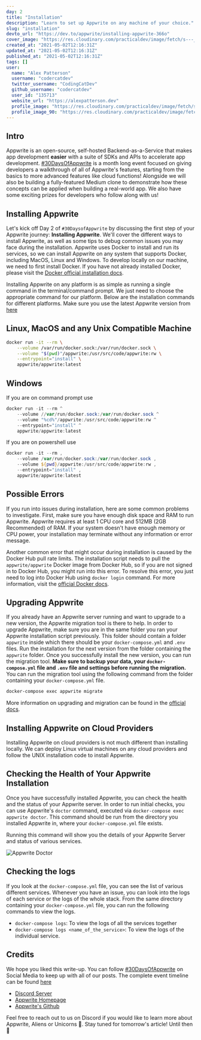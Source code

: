 ```yaml
---
day: 2
title: "Installation"
description: "Learn to set up Appwrite on any machine of your choice."
slug: "installation"
devto_url: "https://dev.to/appwrite/installing-appwrite-366o"
cover_image: "https://res.cloudinary.com/practicaldev/image/fetch/s---_YIDH5J--/c_imagga_scale,f_auto,fl_progressive,h_420,q_auto,w_1000/https://dev-to-uploads.s3.amazonaws.com/uploads/articles/357y7eg0kdhvpbtny7qk.png"
created_at: "2021-05-02T12:16:31Z"
updated_at: "2021-05-02T12:16:31Z"
published_at: "2021-05-02T12:16:31Z"
tags: []
user:
  name: "Alex Patterson"
  username: "codercatdev"
  twitter_username: "CodingCatDev"
  github_username: "codercatdev"
  user_id: "135713"
  website_url: "https://alexpatterson.dev"
  profile_image: "https://res.cloudinary.com/practicaldev/image/fetch/s--DuCm1EvK--/c_fill,f_auto,fl_progressive,h_640,q_auto,w_640/https://dev-to-uploads.s3.amazonaws.com/uploads/user/profile_image/135713/499d4f5c-6676-497f-b645-a68d3fb8d588.png"
  profile_image_90: "https://res.cloudinary.com/practicaldev/image/fetch/s--ubBJbE_D--/c_fill,f_auto,fl_progressive,h_90,q_auto,w_90/https://dev-to-uploads.s3.amazonaws.com/uploads/user/profile_image/135713/499d4f5c-6676-497f-b645-a68d3fb8d588.png"
---
```

## Intro
Appwrite is an open-source, self-hosted Backend-as-a-Service that makes app development **easier** with a suite of SDKs and APIs to accelerate app development. [#30DaysOfAppwrite](http://30days.appwrite.io/) is a month long event focused on giving developers a walkthrough of all of Appwrite's features, starting from the basics to more advanced features like cloud functions! Alongside we will also be building a fully-featured Medium clone to demonstrate how these concepts can be applied when building a real-world app. We also have some exciting prizes for developers who follow along with us!

## Installing Appwrite
Let's kick off Day 2 of `#30DaysofAppwrite` by discussing the first step of your Appwrite journey: **Installing Appwrite**. We'll cover the different ways to install Appwrite, as well as some tips to debug common issues you may face during the installation.
Appwrite uses Docker to install and run its services, so we can install Appwrite on any system that supports Docker, including MacOS, Linux and Windows. To develop locally on our machine, we need to first install Docker. If you have not already installed Docker, please visit the [Docker official installation docs](https://docs.docker.com/engine/install/).

Installing Appwrite on any platform is as simple as running a single command in the terminal/command prompt. We just need to choose the appropriate command for our platform. Below are the installation commands for different platforms.
Make sure you use the latest Appwrite version from [here](https://appwrite.io/docs/installation)
## Linux, MacOS and any Unix Compatible Machine
```bash
docker run -it --rm \
    --volume /var/run/docker.sock:/var/run/docker.sock \
    --volume "$(pwd)"/appwrite:/usr/src/code/appwrite:rw \
    --entrypoint="install" \
    appwrite/appwrite:latest
```
## Windows
If you are on command prompt use
```powershell
docker run -it --rm ^
    --volume //var/run/docker.sock:/var/run/docker.sock ^
    --volume "%cd%"/appwrite:/usr/src/code/appwrite:rw ^
    --entrypoint="install" ^
    appwrite/appwrite:latest
```

If you are on powershell use
```powershell
docker run -it --rm ,
    --volume /var/run/docker.sock:/var/run/docker.sock ,
    --volume ${pwd}/appwrite:/usr/src/code/appwrite:rw ,
    --entrypoint="install" ,
    appwrite/appwrite:latest
```

## Possible Errors
If you run into issues during installation, here are some common problems to investigate. First, make sure you have enough disk space and RAM to run Appwrite. Appwrite requires at least 1 CPU core and 512MB (2GB Recommended) of RAM. If your system doesn't have enough memory or CPU power, your installation may terminate without any information or error message. 

Another common error that might occur during installation is caused by the Docker Hub pull rate limits. The installation script needs to pull the `appwrite/appwrite` Docker image from Docker Hub, so if you are not signed in to Docker Hub, you might run into this error. To resolve this error, you just need to log into Docker Hub using `docker login` command. For more information, visit the [official Docker docs](https://docs.docker.com/docker-hub/download-rate-limit/).

## Upgrading Appwrite
If you already have an Appwrite server running and want to upgrade to a new version, the Appwrite migration tool is there to help. In order to upgrade Appwrite, make sure you are in the same folder you ran your Appwrite installation script previously. This folder should contain a folder `appwrite` inside which there should be your `docker-compose.yml` and `.env` files. Run the installation for the next version from the folder containing the `appwrite` folder. Once you successfully install the new version, you can run the migration tool. **Make sure to backup your data, your `docker-compose.yml` file and `.env` file and settings before running the migration.**
You can run the migration tool using the following command from the folder containing your `docker-compose.yml` file.

```bash
docker-compose exec appwrite migrate
```
More information on upgrading and migration can be found in the [official docs](https://appwrite.io/docs/upgrade).

## Installing Appwrite on Cloud Providers
Installing Appwrite on cloud providers is not much different than installing locally. We can deploy Linux virtual machines on any cloud providers and follow the UNIX installation code to install Appwrite.

## Checking the Health of Your Appwrite Installation
Once you have successfully installed Appwrite, you can check the health and the status of your Appwrite server. In order to run initial checks, you can use Appwrite's `doctor` command, executed via `docker-compose exec appwrite doctor`. This command should be run from the directory you installed Appwrite in, where your `docker-compose.yml` file exists.

Running this command will show you the details of your Appwrite Server and status of various services.

![Appwrite Doctor](https://dev-to-uploads.s3.amazonaws.com/uploads/articles/qhwl8f2zn99vbhf9gla9.png)
 

## Checking the logs
If you look at the `docker-compose.yml` file, you can see the list of various different services. Whenever you have an issue, you can look into the logs of each service or the logs of the whole stack. From the same directory containing your `docker-compose.yml` file, you can run the following commands to view the logs.
* `docker-compose logs`: To view the logs of all the services together
* `docker-compose logs <name_of_the_service>`: To view the logs of the individual service.


## Credits 
We hope you liked this write-up. You can follow [#30DaysOfAppwrite](https://twitter.com/search?q=%2330daysofappwrite) on Social Media to keep up with all of our posts. The complete event timeline can be found [here](http://30days.appwrite.io)

* [Discord Server](https://appwrite.io/discord)
* [Appwrite Homepage](https://appwrite.io/)  
* [Appwrite's Github](https://github.com/appwrite)

Feel free to reach out to us on Discord if you would like to learn more about Appwrite, Aliens or Unicorns 🦄. Stay tuned for tomorrow's article! Until then 👋
